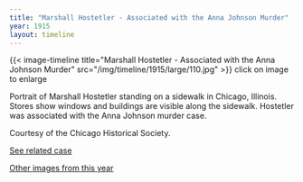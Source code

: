 ```yaml
---
title: "Marshall Hostetler - Associated with the Anna Johnson Murder"
year: 1915
layout: timeline
---
```


{{< image-timeline title="Marshall Hostetler - Associated with the Anna Johnson Murder" src="/img/timeline/1915/large/110.jpg" >}}
click on image to enlarge

Portrait of Marshall Hostetler standing on a sidewalk in Chicago, Illinois. Stores show windows and buildings are visible along the sidewalk. Hostetler was associated with the Anna Johnson murder case. 

Courtesy of the Chicago Historical Society. 

[See related case](/database/3915/)  

[Other images from this year](/historical/timeline/1915)